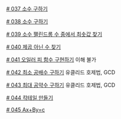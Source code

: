 [# 037 소수 구하기](./App001.java)

[# 038 소수 구하기](./App002.java)

[# 039 소수 팰린드롬 수 중에서 최솟값 찾기](./App003.java)

[# 040 제곱 아닌 수 찾기](./App004.java)

[# 041 오일러 피 함수 구현하기](./App005.java)
이해 불가

[# 042 최소 공배수 구하기](./App006.java)
유클리드 호제법, GCD

[# 043 최대 공약수 구하기](./App007.java)
유클리드 호제법, GCD

[# 044 칵테일 만들기](./App008.java)

[# 045 Ax+By=c](./App009.java)


